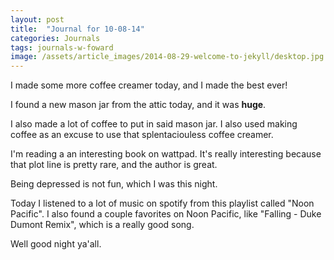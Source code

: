 ```yaml
---
layout: post
title:  "Journal for 10-08-14"
categories: Journals
tags: journals-w-foward
image: /assets/article_images/2014-08-29-welcome-to-jekyll/desktop.jpg
---
```




I made some more coffee creamer today, and I made the best ever!

I found a new mason jar from the attic today, and it was **huge**.

I also made a lot of coffee to put in said mason jar. I also used making coffee as an excuse to use that splentaciouless coffee creamer.

I'm reading a an interesting book on wattpad. It's really interesting because that plot line is pretty rare, and the author is great.

Being depressed is not fun, which I was this night. 

Today I listened to a lot of music on spotify from this playlist called "Noon Pacific". I also found a couple favorites on Noon Pacific, like "Falling - Duke Dumont Remix", which is a really good song.

Well good night ya'all.